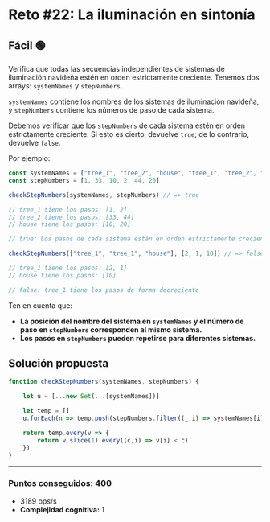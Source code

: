 # Reto #22: La iluminación en sintonía

## Fácil 🟢
Verifica que todas las secuencias independientes de sistemas de iluminación navideña estén en orden estrictamente creciente. Tenemos dos arrays: `systemNames` y `stepNumbers`.

`systemNames` contiene los nombres de los sistemas de iluminación navideña, y `stepNumbers` contiene los números de paso de cada sistema.

Debemos verificar que los `stepNumbers` de cada sistema estén en orden estrictamente creciente. Si esto es cierto, devuelve `true`; de lo contrario, devuelve `false`.

Por ejemplo:

```javascript
const systemNames = ["tree_1", "tree_2", "house", "tree_1", "tree_2", "house"]
const stepNumbers = [1, 33, 10, 2, 44, 20]

checkStepNumbers(systemNames, stepNumbers) // => true

// tree_1 tiene los pasos: [1, 2]
// tree_2 tiene los pasos: [33, 44]
// house tiene los pasos: [10, 20]

// true: Los pasos de cada sistema están en orden estrictamente creciente

checkStepNumbers(["tree_1", "tree_1", "house"], [2, 1, 10]) // => false

// tree_1 tiene los pasos: [2, 1]
// house tiene los pasos: [10]

// false: tree_1 tiene los pasos de forma decreciente
```

Ten en cuenta que:

* **La posición del nombre del sistema en `systemNames` y el número de paso en `stepNumbers` corresponden al mismo sistema.**
* **Los pasos en `stepNumbers` pueden repetirse para diferentes sistemas.**


## Solución propuesta

```javascript
function checkStepNumbers(systemNames, stepNumbers) {

    let u = [...new Set(...[systemNames])]

    let temp = []
    u.forEach(n => temp.push(stepNumbers.filter((_,i) => systemNames[i] == n)))

    return temp.every(v => {
        return v.slice(1).every((c,i) => v[i] < c)
    })
}
```

---

### Puntos conseguidos: 400

* 3189 ops/s
* **Complejidad cognitiva:** 1



